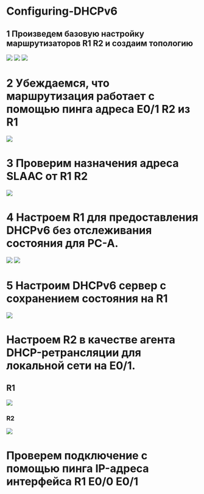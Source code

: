 # Configuring-DHCPv6
## 1 Произведем базовую настройку маршрутизаторов R1 R2 и создаим топологию 

![](https://github.com/iGORnetwork/Configuring-DHCPv6/blob/main/image/Screenshot_1.png)
![](https://github.com/iGORnetwork/Configuring-DHCPv6/blob/main/image/Screenshot_2.png)
![](https://github.com/iGORnetwork/Configuring-DHCPv6/blob/main/image/Screenshot_3.png)

# 2 Убеждаемся, что маршрутизация работает с помощью пинга адреса E0/1 R2 из R1

![](https://github.com/iGORnetwork/Configuring-DHCPv6/blob/main/image/Screenshot_4.png)

# 3 Проверим назначения адреса SLAAC от R1 R2

![](https://github.com/iGORnetwork/Configuring-DHCPv6/blob/main/image/Screenshot_5.png)

# 4 Настроем R1 для предоставления DHCPv6 без отслеживания  состояния для PC-A.

![](https://github.com/iGORnetwork/Configuring-DHCPv6/blob/main/image/Screenshot_6.png)
![](https://github.com/iGORnetwork/Configuring-DHCPv6/blob/main/image/Screenshot_7.png)

# 5 Настроим DHCPv6 сервер с сохранением состояния на R1

![](https://github.com/iGORnetwork/Configuring-DHCPv6/blob/main/image/Screenshot_8.png)

# Настроем R2 в качестве агента DHCP-ретрансляции для локальной сети на E0/1.
## R1
![](https://github.com/iGORnetwork/Configuring-DHCPv6/blob/main/image/Screenshot_9.png)
### R2
![](https://github.com/iGORnetwork/Configuring-DHCPv6/blob/main/image/Screenshot_10.png)
 
# Проверем подключение с помощью пинга IP-адреса интерфейса R1 E0/0 E0/1
